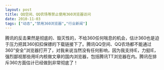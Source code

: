 ```yaml
---
layout: post
title: QQ空间、QQ农场等禁止使用360浏览器访问		
date: 2010-11-03
tags: ["动态","禁用360浏览器","行业新闻"]
---
```


腾讯的反击果然是彻底的、毁灭性的，不给360任何喘息的机会，估计360也是迫于压力把其360扣扣保镖的下载链接下了。腾讯QQ空间、QQ农场都不能通过360"安全"浏览器打开了，对我来说当然没有任何影响，因为我支持IE，力挺IE，强烈鄙视那些用IE内核做文章的国内浏览器，包括腾讯TT浏览器在内。腾讯在排斥360方面估计已经做到非常彻底了！

<a rel="attachment wp-att-303" href="http://www.saqqdy.com/news/qzone-qq-farms-browser-to-prohibit-the-use-of-360/attachment/qzone"><img class="alignnone size-full wp-image-303" title="qzone" src="qzone.gif" alt="" /></a>		
